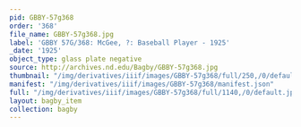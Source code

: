 ```yaml
---
pid: GBBY-57g368
order: '368'
file_name: GBBY-57g368.jpg
label: 'GBBY 57G/368: McGee, ?: Baseball Player - 1925'
_date: '1925'
object_type: glass plate negative
source: http://archives.nd.edu/Bagby/GBBY-57g368.jpg
thumbnail: "/img/derivatives/iiif/images/GBBY-57g368/full/250,/0/default.jpg"
manifest: "/img/derivatives/iiif/images/GBBY-57g368/manifest.json"
full: "/img/derivatives/iiif/images/GBBY-57g368/full/1140,/0/default.jpg"
layout: bagby_item
collection: bagby
---
```

